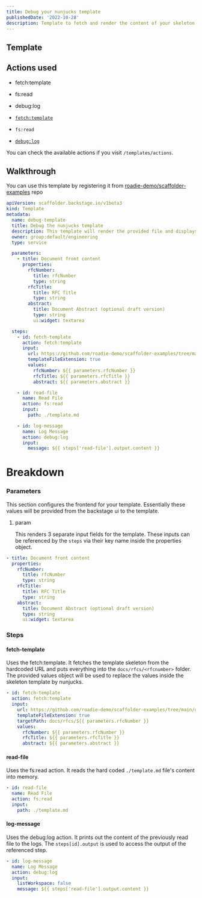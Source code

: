 ```yaml
---
title: Debug your nunjucks template
publishedDate: '2022-10-28'
description: Template to fetch and render the content of your skeleton template
---
```


## Template

## Actions used

- fetch:template
- fs:read
- debug:log

- [`fetch:template`](https://github.com/backstage/backstage/blob/54b9f073d13d878fce652c9ec8b8cdfc5fd85c6a/plugins/scaffolder-backend/src/scaffolder/actions/builtin/fetch/template.ts)
- `fs:read`
- [`debug:log`](https://github.com/backstage/backstage/blob/54b9f073d13d878fce652c9ec8b8cdfc5fd85c6a/plugins/scaffolder-backend/src/scaffolder/actions/builtin/debug/log.ts)

You can check the available actions if you visit `/templates/actions`.

## Walkthrough

You can use this template by registering it from [roadie-demo/scaffolder-examples](https://github.com/roadie-demo/scaffolder-examples/tree/main/debug-template/template.yaml) repo

```yaml
apiVersion: scaffolder.backstage.io/v1beta3
kind: Template
metadata:
  name: debug-template
  title: Debug the nunjucks template
  description: This template will render the provided file and displays it in the scaffolder logs
  owner: group:default/engineering
  type: service

  parameters:
    - title: Document front content
      properties:
        rfcNumber:
          title: rfcNumber
          type: string
        rfcTitle:
          title: RFC Title
          type: string
        abstract:
          title: Document Abstract (optional draft version)
          type: string
          ui:widget: textarea

  steps:
    - id: fetch-template
      action: fetch:template
      input:
        url: https://github.com/roadie-demo/scaffolder-examples/tree/main/debug-template/skeleton
        templateFileExtension: true
        values:
          rfcNumber: ${{ parameters.rfcNumber }}
          rfcTitle: ${{ parameters.rfcTitle }}
          abstract: ${{ parameters.abstract }}

    - id: read-file
      name: Read File
      action: fs:read
      input:
        path: ./template.md

    - id: log-message
      name: Log Message
      action: debug:log
      input:
        message: ${{ steps['read-file'].output.content }}
```

# Breakdown

### Parameters

This section configures the frontend for your template. Essentially these values will be provided from the backstage ui to the template.

1. param

   This renders 3 separate input fields for the template. These inputs can be referenced by the `steps` via their key name inside the properties object.

```yaml
- title: Document front content
  properties:
    rfcNumber:
      title: rfcNumber
      type: string
    rfcTitle:
      title: RFC Title
      type: string
    abstract:
      title: Document Abstract (optional draft version)
      type: string
      ui:widget: textarea
```

### Steps

#### fetch-template

Uses the fetch:template. It fetches the template skeleton from the hardcoded URL and puts everything into the `docs/rfcs/<rfcnumber>` folder.
The provided values object will be used to replace the values inside the skeleton template by nunjucks.

```yaml
- id: fetch-template
  action: fetch:template
  input:
    url: https://github.com/roadie-demo/scaffolder-examples/tree/main/debug-template/skeleton
    templateFileExtension: true
    targetPath: docs/rfcs/${{ parameters.rfcNumber }}
    values:
      rfcNumber: ${{ parameters.rfcNumber }}
      rfcTitle: ${{ parameters.rfcTitle }}
      abstract: ${{ parameters.abstract }}
```

#### read-file

Uses the fs:read action. It reads the hard coded `./template.md` file's content into memory.

```yaml
- id: read-file
  name: Read File
  action: fs:read
  input:
    path: ./template.md
```

#### log-message

Uses the debug:log action. It prints out the content of the previously read file to the logs. The `steps[id].output` is used to access the output of the referenced step.

```yaml
- id: log-message
  name: Log Message
  action: debug:log
  input:
    listWorkspace: false
    message: ${{ steps['read-file'].output.content }}
```
